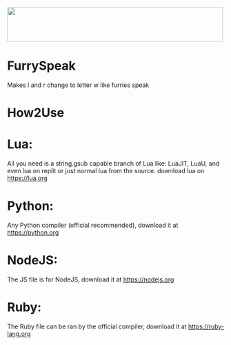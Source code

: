 <img src="https://media.discordapp.net/attachments/857704069967249449/1039577773267755040/IMG_20221108_172907.jpg" width=500 height=80>

# FurrySpeak

Makes l and r change to letter w like furries speak

# How2Use

# Lua:
All you need is a string.gsub capable branch of Lua
like:
LuaJIT, LuaU, and even lua on replit
or just normal lua from the source.
download lua on https://lua.org

# Python:
Any Python compiler (official recommended), download it
at https://python.org

# NodeJS:
The JS file is for NodeJS, download it at
https://nodejs.org

# Ruby:
The Ruby file can be ran by the official
compiler, download it at https://ruby-lang.org
